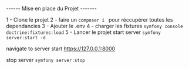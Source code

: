------ Mise en place du Projet -------

1 - Clone le projet
2 - faire un ```composer i ```  pour réccupérer toutes les dependancies
3 - Ajouter le .env
4 - charger les fixtures
```symfony console doctrine:fixtures:load```
5 - Lancer le projet
start server
```symfony server:start -d```

navigate to server
start https://127.0.0.1:8000

stop server
```symfony server:stop```
